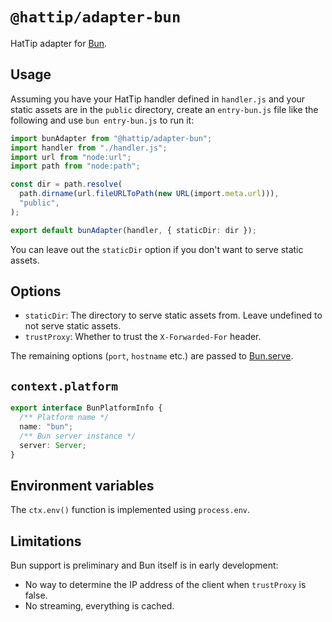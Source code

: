 # `@hattip/adapter-bun`

HatTip adapter for [Bun](https://bun.sh).

## Usage

Assuming you have your HatTip handler defined in `handler.js` and your static assets are in the `public` directory, create an `entry-bun.js` file like the following and use `bun entry-bun.js` to run it:

```ts
import bunAdapter from "@hattip/adapter-bun";
import handler from "./handler.js";
import url from "node:url";
import path from "node:path";

const dir = path.resolve(
  path.dirname(url.fileURLToPath(new URL(import.meta.url))),
  "public",
);

export default bunAdapter(handler, { staticDir: dir });
```

You can leave out the `staticDir` option if you don't want to serve static assets.

## Options

- `staticDir`: The directory to serve static assets from. Leave undefined to not serve static assets.
- `trustProxy`: Whether to trust the `X-Forwarded-For` header.

The remaining options (`port`, `hostname` etc.) are passed to [Bun.serve](https://github.com/oven-sh/bun#bunserve---fast-http-server).

## `context.platform`

```ts
export interface BunPlatformInfo {
  /** Platform name */
  name: "bun";
  /** Bun server instance */
  server: Server;
}
```

## Environment variables

The `ctx.env()` function is implemented using `process.env`.

## Limitations

Bun support is preliminary and Bun itself is in early development:

- No way to determine the IP address of the client when `trustProxy` is false.
- No streaming, everything is cached.
